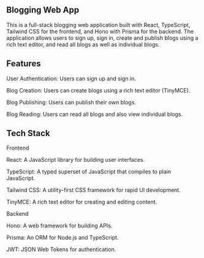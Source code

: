 ## Blogging Web App
This is a full-stack blogging web application built with React, TypeScript, Tailwind CSS for the frontend, and Hono with Prisma for the backend. The application allows users to sign up, sign in, create and publish blogs using a rich text editor, and read all blogs as well as individual blogs.

## Features
User Authentication: Users can sign up and sign in.

Blog Creation: Users can create blogs using a rich text editor (TinyMCE).

Blog Publishing: Users can publish their own blogs.

Blog Reading: Users can read all blogs and also view individual blogs.

## Tech Stack

Frontend

React: A JavaScript library for building user interfaces.

TypeScript: A typed superset of JavaScript that compiles to plain JavaScript.

Tailwind CSS: A utility-first CSS framework for rapid UI development.

TinyMCE: A rich text editor for creating and editing content.

Backend

Hono: A web framework for building APIs.

Prisma: An ORM for Node.js and TypeScript.

JWT: JSON Web Tokens for authentication.

